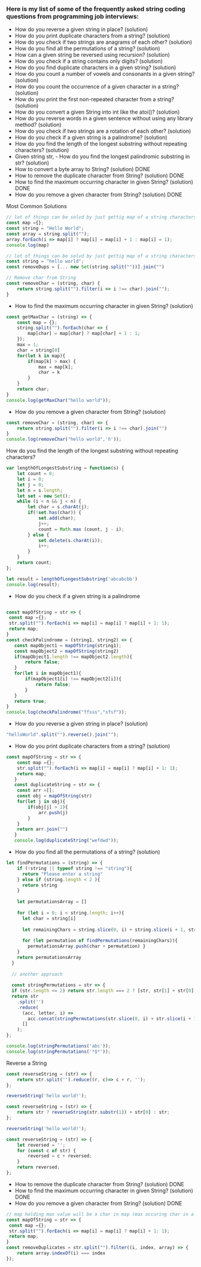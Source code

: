 ### Here is my list of some of the frequently asked string coding questions from programming job interviews:

- How do you reverse a given string in place? (solution)
- How do you print duplicate characters from a string? (solution)
- How do you check if two strings are anagrams of each other? (solution)
- How do you find all the permutations of a string? (solution)
- How can a given string be reversed using recursion? (solution)
- How do you check if a string contains only digits? (solution)
- How do you find duplicate characters in a given string? (solution)
- How do you count a number of vowels and consonants in a given string? (solution)
- How do you count the occurrence of a given character in a string? (solution)
- How do you print the first non-repeated character from a string? (solution)
- How do you convert a given String into int like the atoi()? (solution)
- How do you reverse words in a given sentence without using any library method? (solution)
- How do you check if two strings are a rotation of each other? (solution)
- How do you check if a given string is a palindrome? (solution)
- How do you find the length of the longest substring without repeating characters? (solution)
- Given string str, - How do you find the longest palindromic substring in str? (solution)
- How to convert a byte array to String? (solution) DONE
- How to remove the duplicate character from String? (solution) DONE
- How to find the maximum occurring character in given String? (solution) DONE
- How do you remove a given character from String? (solution) DONE

Most Common Solutions 

```javascript
// lot of things can be solvd by just gettig map of a string characters
const map ={};
const string = "Hello World";
const array = string.split("");
array.forEach(i => map[i] ? map[i] = map[i] + 1 : map[i] = 1);
console.log(map)
```


```javascript
// lot of things can be solvd by just gettig map of a string characters
const string = "hello world";
const removeDups = [... new Set(string.split(""))].join("")
```

```javascript
// Remove char from String
const removeChar = (string, char) {
    return string.split("").filter(i => i !== char).join("");
}
```
- How to find the maximum occurring character in given String? (solution)
```javascript
const getMaxChar = (string) => {
    const map = {};
    string.split("").forEach(char => {
        map[char] = map[char] ? map[char] + 1 : 1;
    });
    max = 1;
    char = string[0]
    for(let k in map){
        if(map[k] > max) {
            max = map[k];
            char = k
        }
    }
    return char;
}
console.log(getMaxChar("hello world"));
```

- How do you remove a given character from String? (solution)
```javascript
const removeChar = (string, char) => {
    return string.split("").filter(i => i !== char).join("")
}
console.log(removeChar("hello world",'h'));
```

How do you find the length of the longest substring without repeating characters?
```javascript
var lengthOfLongestSubstring = function(s) {
    let count = 0;
    let i = 0;
    let j = 0;
    let n = s.length;
    let set = new Set();
    while (i < n && j < n) {
        let char = s.charAt(j);
        if(!set.has(char)) {
            set.add(char);
            j++;
            count = Math.max (count, j - i);
        } else {
            set.delete(s.charAt(i));
            i++;
        }
    }
    return count;
};

let result = lengthOfLongestSubstring('abcabcbb')
console.log(result);
```
- How do you check if a given string is a palindrome
```javascript

const mapOfString = str => {
 const map ={};
 str.split("").forEach(i => map[i] = map[i] ? map[i] + 1: 1);
 return map;
} 
const checkPalindrome = (string1, string2) => {
   const mapObject1 = mapOfString(string1);
   const mapObject2 = mapOfString(string2)
   if(mapObject1.length !== mapObject2.length){
       return false;
   }
   for(let i in mapObject1){
       if(mapObject1[i] !== mapObject2[i]){
           return false;
       }
   }
   return true;
}
console.log(checkPalindrome("ffsss","sfsf"));
```
- How do you reverse a given string in place? (solution)
```javascript
"helloWorld".split("").reverse().join("");
```
- How do you print duplicate characters from a string? (solution)
```javascript
const mapOfString = str => {
    const map ={};
    str.split("").forEach(i => map[i] = map[i] ? map[i] + 1: 1);
    return map;
   } 
   const duplicateString = str => {
    const arr =[];
    const obj = mapOfString(str)
    for(let j in obj){
        if(obj[j] > 1){
            arr.push(j)
        }
    }
    return arr.join("")
   }
   console.log(duplicateString("wefdwd"));
```
- How do you find all the permutations of a string? (solution)
```javascript
let findPermutations = (string) => {
    if (!string || typeof string !== "string"){
      return "Please enter a string"
    } else if (string.length < 2 ){
      return string
    }
  
    let permutationsArray = [] 
     
    for (let i = 0; i < string.length; i++){
      let char = string[i]
  
      let remainingChars = string.slice(0, i) + string.slice(i + 1, string.length)
  
      for (let permutation of findPermutations(remainingChars)){
        permutationsArray.push(char + permutation) }
    }
    return permutationsArray
  }
  
  // another approach 
  
  const stringPermutations = str => {
  if (str.length <= 2) return str.length === 2 ? [str, str[1] + str[0]] : [str];
  return str
    .split('')
    .reduce(
      (acc, letter, i) =>
        acc.concat(stringPermutations(str.slice(0, i) + str.slice(i + 1)).map(val => letter + val)),
      []
    );
};

console.log(stringPermutations('abc'));
console.log(stringPermutations('*$*'));
```

Reverse a String 

```javascript
const reverseString = (str) => {
    return str.split('').reduce((r, c)=> c + r, '');
};

reverseString('hello world!');

const reverseString = (str) => {
    return str ? reverseString(str.substr(1)) + str[0] : str;
};

reverseString('hello world!');

const reverseString = (str) => {
    let reversed = '';
    for (const c of str) {
        reversed = c + reversed;
    }
    return reversed;
};
```

- How to remove the duplicate character from String? (solution) DONE
- How to find the maximum occurring character in given String? (solution) DONE
- How do you remove a given character from String? (solution) DONE
```javascript
// map holding max value will be a char in map (max occuring char in a string)
const mapOfString = str => {
 const map ={};
 str.split("").forEach(i => map[i] = map[i] ? map[i] + 1: 1);
 return map;
}
const removeDuplicates = str.split("").filter((i, index, array) => {
    return array.indexOf(i) === index
});

```


